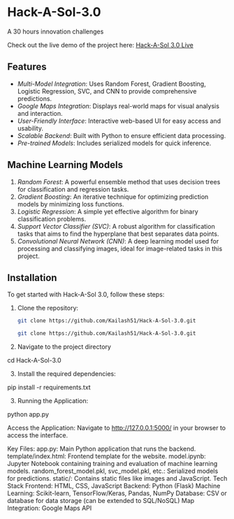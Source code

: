 # Hack-A-Sol-3.0
A 30 hours innovation challenges

Check out the live demo of the project here: [Hack-A-Sol 3.0 Live](https://hack-a-sol-3-0-9dsj.onrender.com)

## Features

- *Multi-Model Integration*: Uses Random Forest, Gradient Boosting, Logistic Regression, SVC, and CNN to provide comprehensive predictions.
- *Google Maps Integration*: Displays real-world maps for visual analysis and interaction.
- *User-Friendly Interface*: Interactive web-based UI for easy access and usability.
- *Scalable Backend*: Built with Python to ensure efficient data processing.
- *Pre-trained Models*: Includes serialized models for quick inference.

## Machine Learning Models

1. *Random Forest*: A powerful ensemble method that uses decision trees for classification and regression tasks.
2. *Gradient Boosting*: An iterative technique for optimizing prediction models by minimizing loss functions.
3. *Logistic Regression*: A simple yet effective algorithm for binary classification problems.
4. *Support Vector Classifier (SVC)*: A robust algorithm for classification tasks that aims to find the hyperplane that best separates data points.
5. *Convolutional Neural Network (CNN)*: A deep learning model used for processing and classifying images, ideal for image-related tasks in this project.

## Installation

To get started with Hack-A-Sol 3.0, follow these steps:

1. Clone the repository:
   ```bash
   git clone https://github.com/Kailash51/Hack-A-Sol-3.0.git

   git clone https://github.com/Kailash51/Hack-A-Sol-3.0.git

2. Navigate to the project directory

cd Hack-A-Sol-3.0

3. Install the required dependencies:

pip install -r requirements.txt


3. Running the Application:
   
  python app.py

  Access the Application: Navigate to http://127.0.0.1:5000/ in your browser to access the interface.



Key Files:
app.py: Main Python application that runs the backend.
template/index.html: Frontend template for the website.
model.ipynb: Jupyter Notebook containing training and evaluation of machine learning models.
random_forest_model.pkl, svc_model.pkl, etc.: Serialized models for predictions.
static/: Contains static files like images and JavaScript.
Tech Stack
Frontend: HTML, CSS, JavaScript
Backend: Python (Flask)
Machine Learning: Scikit-learn, TensorFlow/Keras, Pandas, NumPy
Database: CSV or database for data storage (can be extended to SQL/NoSQL)
Map Integration: Google Maps API

